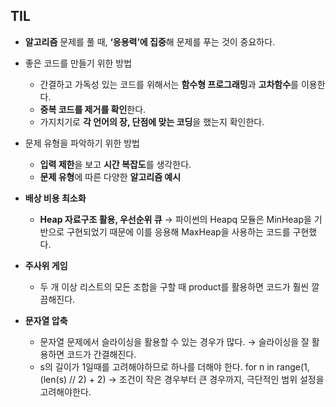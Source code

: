 ## TIL

- **알고리즘** 문제를 풀 때, **‘응용력’에 집중**해 문제를 푸는 것이 중요하다. 
- 좋은 코드를 만들기 위한 방법
    - 간결하고 가독성 있는 코드를 위해서는 **함수형 프로그래밍**과 **고차함수**를 이용한다. 
    - **중복 코드를 제거를 확인**한다. 
    - 가지치기로 **각 언어의 장, 단점에 맞는 코딩**을 했는지 확인한다. 
- 문제 유형을 파악하기 위한 방법
    - **입력 제한**을 보고 **시간 복잡도**를 생각한다.
    - **문제 유형**에 따른 다양한 **알고리즘 예시**

- **배상 비용 최소화**
    - **Heap 자료구조 활용, 우선순위 큐** → 파이썬의 Heapq 모듈은 MinHeap을 기반으로 구현되었기 때문에 이를 응용해 MaxHeap을 사용하는 코드를 구현했다.
- **주사위 게임**
    - 두 개 이상 리스트의 모든 조합을 구할 때 product를 활용하면 코드가 훨씬 깔끔해진다.
- **문자열 압축**
    - 문자열 문제에서 슬라이싱을 활용할 수 있는 경우가 많다. → 슬라이싱을 잘 활용하면 코드가 간결해진다.
    - s의 길이가 1일때를 고려해야하므로 하나를 더해야 한다. for n in range(1, (len(s) // 2) + 2) → 조건이 작은 경우부터 큰 경우까지, 극단적인 범위 설정을 고려해야한다.
